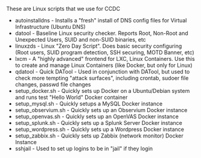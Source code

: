 These are Linux scripts that we use for CCDC
   * autoinstalldns - Installs a "fresh" install of DNS config files for Virtual Infrastructure (Ubuntu DNS)
   * datool - Baseline Linux security checker. Reports Root, Non-Root and Unexpected Users, SUID and non-SUID binaries, etc
   * linuxzds - Linux "Zero Day Script". Does basic security configuring (Root users, SUID program detection, SSH securing, MOTD Banner, etc)
   * lxcm - A "highly advanced" frontend for LXC, Linux Containers.  Use this to create and manage Linux Containers (like Docker, but only for Linux)
   * qdatool - Quick DATool - Used in conjunction with DATool, but used to check more tempting "attack surfaces", including crontab, sudoer file changes, passwd file changes
   * setup_docker.sh - Quickly sets up Docker on a Ubuntu/Debian system and runs test "Hello World" Docker container
   * setup_mysql.sh - Quickly setups a MySQL Docker instance
   * setup_observium.sh - Quickly sets up an Observium Docker instance
   * setup_openvas.sh - Quickly sets up an OpenVAS Docker instance
   * setup_splunk.sh - Quickly sets up a Splunk Server Docker instance
   * setup_wordpress.sh - Quickly sets up a Wordpress Docker instance
   * setup_zabbix.sh - Quickly sets up Zabbix (network monitor) Docker Instance
   * sshjail - Used to set up logins to be in "jail" if they login
